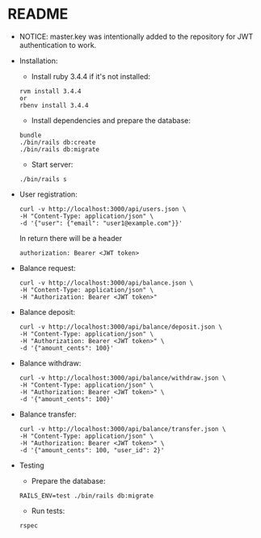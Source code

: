 # README

* NOTICE: master.key was intentionally added to the repository for JWT authentication to work.

* Installation:
  * Install ruby 3.4.4 if it's not installed:
  ```
  rvm install 3.4.4
  or
  rbenv install 3.4.4
  ```
  * Install dependencies and prepare the database:
  ```
  bundle
  ./bin/rails db:create
  ./bin/rails db:migrate
  ```
  * Start server:
  ```
  ./bin/rails s
  ```

* User registration:
  ```
  curl -v http://localhost:3000/api/users.json \
  -H "Content-Type: application/json" \
  -d '{"user": {"email": "user1@example.com"}}'
  ```
  In return there will be a header
  ```
  authorization: Bearer <JWT token>
  ```
* Balance request:
  ```
  curl -v http://localhost:3000/api/balance.json \
  -H "Content-Type: application/json" \
  -H "Authorization: Bearer <JWT token>"
  ```
* Balance deposit:
  ```
  curl -v http://localhost:3000/api/balance/deposit.json \
  -H "Content-Type: application/json" \
  -H "Authorization: Bearer <JWT token>" \
  -d '{"amount_cents": 100}'
  ```

* Balance withdraw:
  ```
  curl -v http://localhost:3000/api/balance/withdraw.json \
  -H "Content-Type: application/json" \
  -H "Authorization: Bearer <JWT token>" \
  -d '{"amount_cents": 100}'
  ```
* Balance transfer:
  ```
  curl -v http://localhost:3000/api/balance/transfer.json \
  -H "Content-Type: application/json" \
  -H "Authorization: Bearer <JWT token>" \
  -d '{"amount_cents": 100, "user_id": 2}'
  ```

* Testing
  * Prepare the database:
  ```
  RAILS_ENV=test ./bin/rails db:migrate
  ```
  * Run tests:
  ```
  rspec
  ```